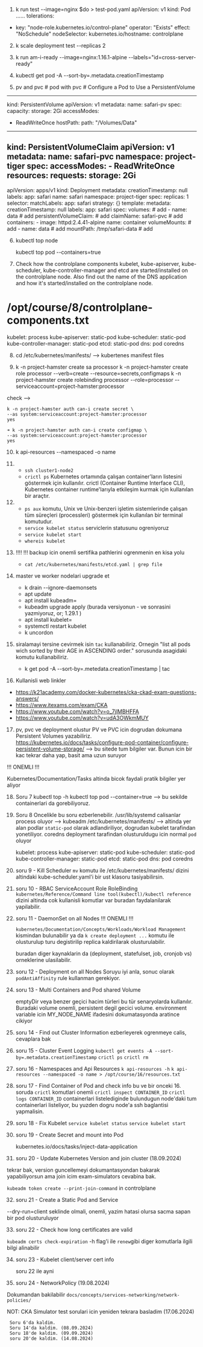 1. k run test --image=nginx $do > test-pod.yaml
apiVersion: v1
kind: Pod
......
  tolerations:
  - key: "node-role.kubernetes.io/control-plane"
    operator: "Exists"
    effect: "NoSchedule"
  nodeSelector:
    kubernetes.io/hostname: controlplane

2. k scale deployment test --replicas 2

3. k run am-i-ready --image=nginx:1.16.1-alpine --labels="id=cross-server-ready"

4. kubectl get pod -A --sort-by=.metadata.creationTimestamp

5. pv and pvc      # pod with pvc  # Configure a Pod to Use a PersistentVolume
---
kind: PersistentVolume
apiVersion: v1
metadata:
 name: safari-pv
spec:
 capacity:
  storage: 2Gi
 accessModes:
  - ReadWriteOnce
 hostPath:
  path: "/Volumes/Data"
---
kind: PersistentVolumeClaim
apiVersion: v1
metadata:
  name: safari-pvc
  namespace: project-tiger
spec:
  accessModes:
    - ReadWriteOnce
  resources:
    requests:
     storage: 2Gi
---
apiVersion: apps/v1
kind: Deployment
metadata:
  creationTimestamp: null
  labels:
    app: safari
  name: safari
  namespace: project-tiger
spec:
  replicas: 1
  selector:
    matchLabels:
      app: safari
  strategy: {}
  template:
    metadata:
      creationTimestamp: null
      labels:
        app: safari
    spec:
      volumes:                                      # add
      - name: data                                  # add
        persistentVolumeClaim:                      # add
          claimName: safari-pvc                     # add
      containers:
      - image: httpd:2.4.41-alpine
        name: container
        volumeMounts:                               # add
        - name: data                                # add
          mountPath: /tmp/safari-data               # add

6.  kubectl top node

    kubectl top pod --containers=true

7. Check how the controlplane components kubelet, kube-apiserver, kube-scheduler, kube-controller-manager and etcd are started/installed on the controlplane node. Also find out the name of the DNS application and how it's started/installed on the controlplane node.

# /opt/course/8/controlplane-components.txt
kubelet: process
kube-apiserver: static-pod
kube-scheduler: static-pod
kube-controller-manager: static-pod
etcd: static-pod
dns: pod coredns

8. cd /etc/kubernetes/manifests/  --> kubertenes manifest files

9.  k -n project-hamster create sa processor
    k -n project-hamster create role processor --verb=create --resource=secrets,configmaps 
    k -n project-hamster create rolebinding processor --role=processor --serviceaccount=project-hamster:processor

check -->

    k -n project-hamster auth can-i create secret \
    --as system:serviceaccount:project-hamster:processor
    yes

    ➜ k -n project-hamster auth can-i create configmap \
    --as system:serviceaccount:project-hamster:processor
    yes

10. k api-resources --namespaced -o name

11. - `ssh cluster1-node2`
    - `crictl ps` 
    Kubernetes ortamında çalışan container'ların listesini göstermek için kullanılır. crictl (Container Runtime Interface CLI), Kubernetes container runtime'larıyla etkileşim kurmak için kullanılan bir araçtır.

12. - `ps aux` komutu, Unix ve Unix-benzeri işletim sistemlerinde çalışan tüm süreçleri (processleri) göstermek için kullanılan bir terminal komutudur. 
    - `service kubelet status` serviclerin statusunu ogreniyoruz
    - `service kubelet start`
    - `whereis kubelet`
  
13. !!!! !!! backup icin onemli sertifika pathlerini ogrenmenin en kisa yolu 
    - `cat /etc/kubernetes/manifests/etcd.yaml | grep file`

14. master ve worker nodelari upgrade et
    - k drain <node-name> --ignore-daemonsets
    - apt update
    - apt install kubeadm=<version>
    - kubeadm upgrade apply <version> (burada versiyonun - ve sonrasini yazmiyoruz, or; 1.29.1 )
    - apt install kubelet=<version>
    - systemctl restart kubelet
    - k uncordon <node-name>
  
15. siralamayi tersine cevirmek isin `tac` kullanabiliriz. Ornegin "list all pods wich sorted by their AGE in ASCENDING order." sorusunda asagidaki komutu kullanabiliriz.
    - k get pod -A --sort-by=.metedata.creationTimestamp | tac


16. Kullanisli web linkler

  - https://k21academy.com/docker-kubernetes/cka-ckad-exam-questions-answers/
  - https://www.itexams.com/exam/CKA
  - https://www.youtube.com/watch?v=o_7jlMBHFFA
  - https://www.youtube.com/watch?v=udA3OWkmMUY


17. pv, pvc ve deployment olustur
    PV ve PVC icin dogrudan dokumana Persistent Volumes yazabiliriz.
    https://kubernetes.io/docs/tasks/configure-pod-container/configure-persistent-volume-storage/ --> bu sitede tum bilgiler var.
    Bunun icin bir kac tekrar daha yap, basit ama uzun suruyor

!!! ONEMLI !!!

Kubernetes/Documentation/Tasks altinda bicok faydali pratik bilgiler yer aliyor

18. Soru 7 
   kubectl top -h
   kubectl top pod --container=true --> bu sekilde containerlari da gorebiliyoruz.

19. Soru 8
    Oncelikle bu soru ezberlenebilir.
    /usr/lib/systemd calisanlar process oluyor --> kubeadm
    /etc/kubernetes/manifests/ --> altinda yer alan podlar `static-pod` olarak adlandiriliyor, dogrudan kubelet tarafindan yonetiliyor.
    coredns deployment tarafindan olusturuldugu icin normal `pod` oluyor

    kubelet: process
    kube-apiserver: static-pod
    kube-scheduler: static-pod
    kube-controller-manager: static-pod
    etcd: static-pod
    dns: pod coredns

20. soru 9 - Kill Scheduler
    `mv` komutu ile /etc/kubernetes/manifests/ dizini altindaki kube-scheduler.yaml'i bir ust klasoru tasiyabilirsin.
  
21. soru 10 - RBAC ServiceAccount Role RoleBinding
    `kubernetes/Reference/Command line tool(kubectl)/kubectl reference` dizini altinda cok kullanisli komutlar var buradan faydalanilarak yapilabilir.

22. soru 11 - DaemonSet on all Nodes
    !!! ONEMLI !!!

    `kubernetes/Documentation/Concepts/Workloads/Workload Management` kismindan bulunabilir ya da `k create deployment ...` komutu ile olusturulup turu degistirilip replica kaldirilarak olusturulabilir.

    buradan diger kaynaklarin da (deployment, statefulset, job, cronjob vs) orneklerine ulasilabilir.

23. soru 12 - Deployment on all Nodes
    Soruyu iyi anla, sonuc olarak `podAntiAffinity` rule kullanman gerekiyor.

24. soru 13 - Multi Containers and Pod shared Volume

    emptyDir veya benzer geçici hacim türleri bu tür senaryolarda kullanılır. Buradaki volume onemli, persistent degil gecici volume.
    environment variable icin MY_NODE_NAME ifadesini dokumatasyonda aratince cikiyor

25. soru 14 - Find out Cluster Information
    ezberleyerek ogrenmeye calis, cevaplara bak

26. soru 15 - Cluster Event Logging
    `kubectl get events -A --sort-by=.metadata.creationTimestamp`
    `crictl ps`
    `crictl rm`

27. soru 16 - Namespaces and Api Resources
    `k api-resources -h`
    `k api-resources --namespaced -o name > /opt/course/16/resources.txt`

28. soru 17 - Find Container of Pod and check info
    bu ve bir onceki 16. soruda `crictl` komutlari onemli
    `crictl inspect CONTAINER_ID`
    `crictl logs CONTAINER_ID`
    containerlari listelediginde bulundugun node'daki tum containerlari listeliyor, bu yuzden dogru node'a ssh baglantisi yapmalisin.

29. soru 18 - Fix Kubelet
    `service kubelet status`
    `service kubelet start`

30. soru 19 - Create Secret and mount into Pod

    kubernetes.io/docs/tasks/inject-data-application

31. soru 20 - Update Kubernetes Version and join cluster (18.09.2024)

tekrar bak, version guncellemeyi dokumantasyondan bakarak yapabiliyorsun ama join icim exam-simulators cevabina bak.

`kubeadm token create --print-join-command` in controlplane

32. soru 21 - Create a Static Pod and Service 

--dry-run=client seklinde olmali, onemli, yazim hatasi olursa sacma sapan bir pod olusturuluyor

33. soru 22 - Check how long certificates are valid

`kubeadm certs check-expiration` -h flag'i ile `renew`gibi diger komutlarla ilgili bilgi alinabilir

34. soru 23 - Kubelet client/server cert info

    soru 22 ile ayni

35. soru 24 - NetworkPolicy (19.08.2024)

Dokumandan bakilabilir `docs/concepts/services-networking/network-policies/`

NOT: CKA Simulator test sorulari icin yeniden tekrara basladim (17.06.2024)

     Soru 6'da kaldim.
     Soru 14'da kaldim. (08.09.2024)
     Soru 18'de kaldim. (09.09.2024)
     soru 20'de kaldim. (14.08.2024)    
